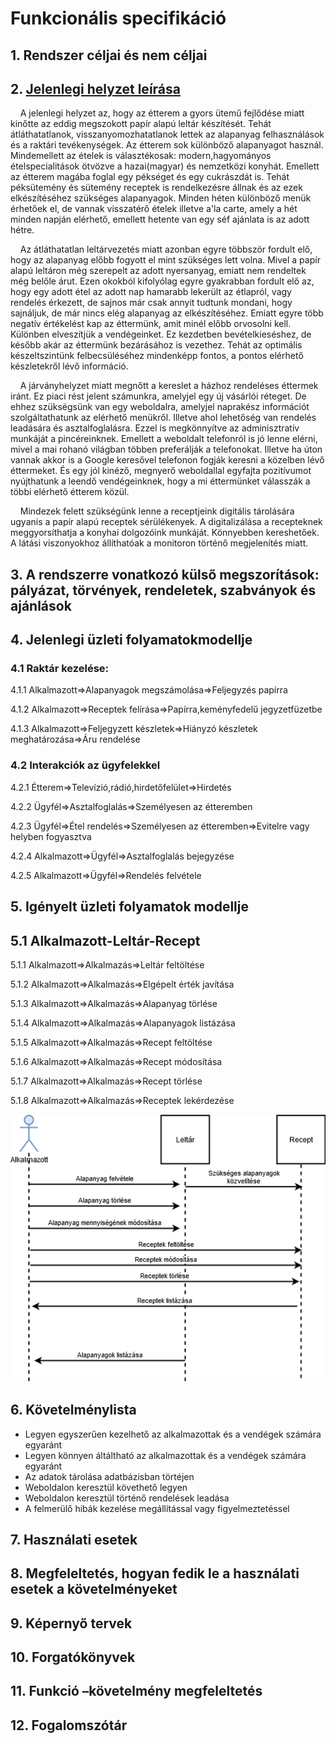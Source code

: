 # Funkcionális specifikáció
## 1. Rendszer céljai és nem céljai
## 2. [Jelenlegi helyzet leírása](Kovspec.md#1-jelenlegi-helyzet)

&nbsp;&nbsp;&nbsp;&nbsp;A jelenlegi helyzet az, hogy az étterem a gyors ütemű fejlődése miatt kinőtte az eddig megszokott papír alapú leltár készítését.
Tehát átláthatatlanok, visszanyomozhatatlanok lettek az alapanyag felhasználások és a raktári tevékenységek.
Az étterem sok különböző alapanyagot használ. Mindemellett az ételek is választékosak: modern,hagyományos ételspecialitások ötvözve a hazai(magyar) és nemzetközi konyhát.
Emellett az étterem magába foglal egy pékséget és egy cukrászdát is. 
Tehát péksütemény és sütemény receptek is rendelkezésre állnak és az ezek elkészítéséhez szükséges alapanyagok.
Minden héten különböző menük érhetőek el, de vannak visszatérő ételek illetve a'la carte, amely a hét minden napján elérhető, emellett hetente van egy séf ajánlata is az adott hétre.

&nbsp;&nbsp;&nbsp;&nbsp;Az átláthatatlan leltárvezetés miatt azonban egyre többször fordult elő, hogy az alapanyag előbb fogyott el mint szükséges lett volna. 
Mivel a papír alapú leltáron még szerepelt az adott nyersanyag, emiatt nem rendeltek még belőle árut.
Ezen okokból kifolyólag egyre gyakrabban fordult elő az, hogy egy adott étel az adott nap hamarabb lekerült az étlapról, vagy rendelés érkezett, de sajnos már csak annyit tudtunk 
mondani, hogy sajnáljuk, de már nincs elég alapanyag az elkészítéséhez. 
Emiatt egyre több negatív értékelést kap az éttermünk, amit minél előbb orvosolni kell. 
Különben elveszítjük a vendégeinket. Ez kezdetben bevételkieséshez, de később akár az éttermünk bezárásához is vezethez. 
Tehát az optimális készeltszintünk felbecsüléséhez mindenképp fontos, a pontos elérhető készletekről lévő információ.

&nbsp;&nbsp;&nbsp;&nbsp;A járványhelyzet miatt megnőtt a kereslet a házhoz rendeléses éttermek iránt. 
Ez piaci rést jelent számunkra, amelyjel egy új vásárlói réteget. 
De ehhez szükségsünk van egy weboldalra, amelyjel naprakész információt szolgáltathatunk az elérhető menükről. 
Illetve ahol lehetőség van rendelés leadására és asztalfoglalásra. 
Ezzel is megkönnyítve az adminisztratív munkáját a pincéreinknek. 
Emellett a weboldalt telefonról is jó lenne elérni, mivel a mai rohanó világban többen preferálják a telefonokat. 
Illetve ha úton vannak akkor is a Google keresővel telefonon fogják keresni a közelben lévő éttermeket. 
És egy jól kinéző, megnyerő weboldallal egyfajta pozitívumot nyújthatunk a leendő vendégeinknek, hogy a mi éttermünket válasszák a többi elérhető étterem közül.

&nbsp;&nbsp;&nbsp;&nbsp;Mindezek felett szükségünk lenne a receptjeink digitális tárolására ugyanis a papír alapú receptek sérülékenyek. 
A digitalizálása a recepteknek meggyorsíthatja a konyhai dolgozóink munkáját. Könnyebben kereshetőek. 
A látási viszonyokhoz állíthatóak a monitoron történő megjelenítés miatt.

## 3. A rendszerre vonatkozó külső megszorítások: pályázat, törvények, rendeletek, szabványok és ajánlások
## 4. Jelenlegi üzleti folyamatokmodellje
### 4.1 Raktár kezelése:
4.1.1 Alkalmazott=>Alapanyagok megszámolása=>Feljegyzés papírra

4.1.2 Alkalmazott=>Receptek felírása=>Papírra,keményfedelű jegyzetfüzetbe

4.1.3 Alkalmazott=>Feljegyzett készletek=>Hiányzó készletek meghatározása=>Áru rendelése

### 4.2 Interakciók az ügyfelekkel
4.2.1 Étterem=>Televízió,rádió,hirdetőfelület=>Hirdetés

4.2.2 Ügyfél=>Asztalfoglalás=>Személyesen az étteremben

4.2.3 Ügyfél=>Étel rendelés=>Személyesen az étteremben=>Evitelre vagy helyben fogyasztva

4.2.4 Alkalmazott=>Ügyfél=>Asztalfoglalás bejegyzése

4.2.5 Alkalmazott=>Ügyfél=>Rendelés felvétele

## 5. Igényelt üzleti folyamatok modellje
## 5.1 Alkalmazott-Leltár-Recept
5.1.1 Alkalmazott=>Alkalmazás=>Leltár feltöltése

5.1.2 Alkalmazott=>Alkalmazás=>Elgépelt érték javítása

5.1.3 Alkalmazott=>Alkalmazás=>Alapanyag törlése

5.1.4 Alkalmazott=>Alkalmazás=>Alapanyagok listázása

5.1.5 Alkalmazott=>Alkalmazás=>Recept feltöltése

5.1.6 Alkalmazott=>Alkalmazás=>Recept módosítása

5.1.7 Alkalmazott=>Alkalmazás=>Recept törlése

5.1.8 Alkalmazott=>Alkalmazás=>Receptek lekérdezése

![Felhasználó,raktár,recept](https://github.com/Savitar97/SZFM_2020_12_2_NP/blob/main/Documents/Resources/elsodiagram.png)
## 6. Követelménylista
 - Legyen egyszerűen kezelhető az alkalmazottak és a vendégek számára egyaránt
 - Legyen könnyen áltáltható az alkalmazottak és a vendégek számára egyaránt
 - Az adatok tárolása adatbázisban törtéjen
 - Weboldalon keresztül követhető legyen
 - Weboldalon keresztül történő rendelések leadása
 - A felmerülő hibák kezelése megállítással vagy figyelmeztetéssel
## 7. Használati esetek
## 8. Megfeleltetés, hogyan fedik le a használati esetek a követelményeket
## 9. Képernyő tervek
## 10. Forgatókönyvek
## 11. Funkció –követelmény megfeleltetés
## 12. Fogalomszótár


